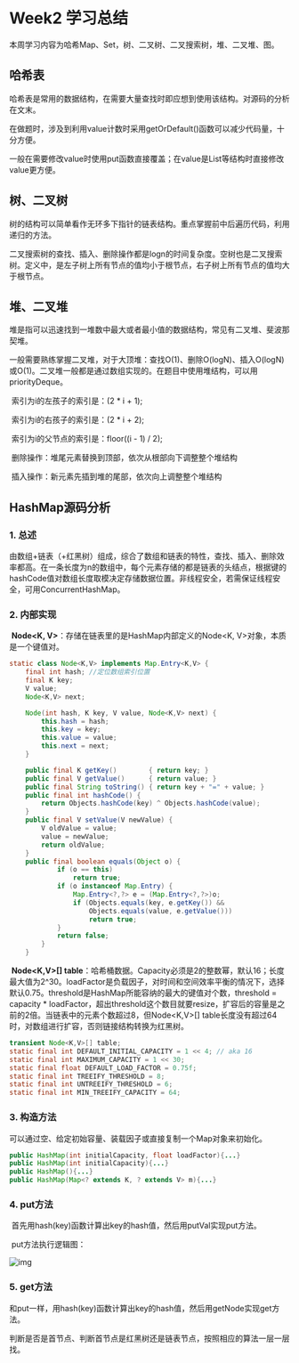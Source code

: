 # Week2 学习总结

​        本周学习内容为哈希Map、Set，树、二叉树、二叉搜索树，堆、二叉堆、图。



## 哈希表

​        哈希表是常用的数据结构，在需要大量查找时即应想到使用该结构。对源码的分析在文末。

​        在做题时，涉及到利用value计数时采用getOrDefault()函数可以减少代码量，十分方便。

​        一般在需要修改value时使用put函数直接覆盖；在value是List等结构时直接修改value更方便。



## 树、二叉树

​        树的结构可以简单看作无环多下指针的链表结构。重点掌握前中后遍历代码，利用递归的方法。

​        二叉搜索树的查找、插入、删除操作都是logn的时间复杂度。空树也是二叉搜索树。定义中，是左子树上所有节点的值均小于根节点，右子树上所有节点的值均大于根节点。



## 堆、二叉堆

​        堆是指可以迅速找到一堆数中最大或者最小值的数据结构，常见有二叉堆、斐波那契堆。

​        一般需要熟练掌握二叉堆，对于大顶堆：查找O(1)、删除O(logN)、插入O(logN)或O(1)。二叉堆一般都是通过数组实现的。在题目中使用堆结构，可以用priorityDeque。

​	    索引为i的左孩子的索引是：(2 * i + 1);

​	    索引为i的右孩子的索引是：(2 * i + 2);

​	    索引为i的父节点的索引是：floor((i - 1) / 2);

​	    删除操作：堆尾元素替换到顶部，依次从根部向下调整整个堆结构

​		插入操作：新元素先插到堆的尾部，依次向上调整整个堆结构



## HashMap源码分析

### 1. 总述

​        由数组+链表（+红黑树）组成，综合了数组和链表的特性，查找、插入、删除效率都高。在一条长度为n的数组中，每个元素存储的都是链表的头结点，根据键的hashCode值对数组长度取模决定存储数据位置。非线程安全，若需保证线程安全，可用ConcurrentHashMap。

### 2. 内部实现

​        **Node<K, V>**：存储在链表里的是HashMap内部定义的Node<K, V>对象，本质是一个键值对。

```java
static class Node<K,V> implements Map.Entry<K,V> {
    final int hash; //定位数组索引位置
    final K key;
    V value;
    Node<K,V> next;

    Node(int hash, K key, V value, Node<K,V> next) {
        this.hash = hash;
        this.key = key;
        this.value = value;
        this.next = next;
    }

    public final K getKey()        { return key; }
    public final V getValue()      { return value; }
    public final String toString() { return key + "=" + value; }
    public final int hashCode() {
        return Objects.hashCode(key) ^ Objects.hashCode(value);
    }
    public final V setValue(V newValue) {
        V oldValue = value;
        value = newValue;
        return oldValue;
    }
    public final boolean equals(Object o) {
            if (o == this)
                return true;
            if (o instanceof Map.Entry) {
                Map.Entry<?,?> e = (Map.Entry<?,?>)o;
                if (Objects.equals(key, e.getKey()) &&
                    Objects.equals(value, e.getValue()))
                    return true;
            }
            return false;
        }
    }
```

​        **Node<K,V>[] table**：哈希桶数据。Capacity必须是2的整数幂，默认16；长度最大值为2^30。loadFactor是负载因子，对时间和空间效率平衡的情况下，选择默认0.75。threshold是HashMap所能容纳的最大的键值对个数，threshold = capacity * loadFactor，超出threshold这个数目就要resize，扩容后的容量是之前的2倍。当链表中的元素个数超过8，但Node<K,V>[] table长度没有超过64时，对数组进行扩容，否则链接结构转换为红黑树。

```java
transient Node<K,V>[] table;
static final int DEFAULT_INITIAL_CAPACITY = 1 << 4; // aka 16
static final int MAXIMUM_CAPACITY = 1 << 30;
static final float DEFAULT_LOAD_FACTOR = 0.75f;
static final int TREEIFY_THRESHOLD = 8;
static final int UNTREEIFY_THRESHOLD = 6;
static final int MIN_TREEIFY_CAPACITY = 64;
```

### 3. 构造方法

​        可以通过空、给定初始容量、装载因子或直接复制一个Map对象来初始化。

```java
public HashMap(int initialCapacity, float loadFactor){...}
public HashMap(int initialCapacity){...}
public HashMap(){...}
public HashMap(Map<? extends K, ? extends V> m){...}
```

### 4. put方法

​        首先用hash(key)函数计算出key的hash值，然后用putVal实现put方法。

​        put方法执行逻辑图：

![img](https://img-blog.csdnimg.cn/20190610175315294.png?x-oss-process=image/watermark,type_ZmFuZ3poZW5naGVpdGk,shadow_10,text_aHR0cHM6Ly9ibG9nLmNzZG4ubmV0L3l3bG1zbTEyMjQ4MTE=,size_16,color_FFFFFF,t_70)

### 5. get方法

​        和put一样，用hash(key)函数计算出key的hash值，然后用getNode实现get方法。

​        判断是否是首节点、判断首节点是红黑树还是链表节点，按照相应的算法一层一层找。





















